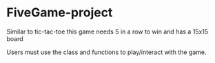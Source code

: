 # FiveGame-project
Similar to tic-tac-toe this game needs 5 in a row to win and has a 15x15 board

Users must use the class and functions to play/interact with the game.
